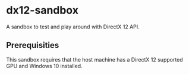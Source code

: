 # dx12-sandbox
A sandbox to test and play around with DirectX 12 API.

## Prerequisities
This sandbox requires that the host machine has a DirectX 12 supported GPU and Windows 10 installed.

